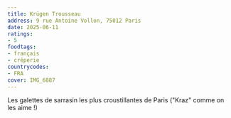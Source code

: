 ```yaml
---
title: Krügen Trousseau
address: 9 rue Antoine Vollon, 75012 Paris
date: 2025-06-11
ratings:
- 5
foodtags:
- français
- crêperie
countrycodes:
- FRA
cover: IMG_6887
---
```


Les galettes de sarrasin les plus croustillantes de Paris ("Kraz" comme on les aime !)